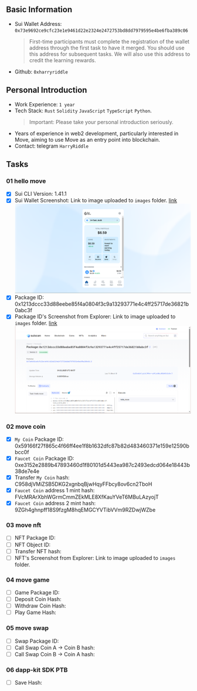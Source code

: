 ## Basic Information

- Sui Wallet Address: `0x73e9692ce9cfc23e1e9461d22e2324e2472753bd8dd7979595e4be6fba389c06`
  > First-time participants must complete the registration of the wallet address through the first task to have it merged. You should use this address for subsequent tasks. We will also use this address to credit the learning rewards.
- Github: `0xharryriddle`

## Personal Introduction

- Work Experience: `1 year`
- Tech Stack: `Rust` `Solidity` `JavaScript` `TypeScript` `Python`.
  > Important: Please take your personal introduction seriously.
- Years of experience in web2 development, particularly interested in Move, aiming to use Move as an entry point into blockchain.
- Contact: telegram `HarryRiddle`

## Tasks

### 01 hello move

- [x] Sui CLI Version: 1.41.1
- [x] Sui Wallet Screenshot: Link to image uploaded to `images` folder. [link](./images/task_1_hello_move/task_1_wallet_address.png)
      ![image](./images/task_1_hello_move/task_1_wallet_address.png)
- [x] Package ID: 0x1213dccc33d88eebe85f4a0804f3c9a13293771e4c4ff25717de36821b0abc3f
- [x] Package ID's Screenshot from Explorer: Link to image uploaded to `images` folder. [link](./images/task_1_hello_move/task_1_package.png)
      ![image](./images/task_1_hello_move/task_1_package.png)

### 02 move coin

- [x] `My Coin` Package ID: 0x59166f27f865c4f66ff4ee1f8b1632dfc87b82d483460371e159e12590bbcc0f
- [x] `Faucet Coin` Package ID: 0xe3152e2889b47893460d1f80101d5443ea987c2493edcd064e18443b38de7e4e
- [x] Transfer `My Coin` hash: C958djVMiZSB5DKG2xgnbqBjwHqyFFbcy8ov6cn2TboH
- [x] `Faucet Coin` address 1 mint hash: FVcMRArXbhWGrmCmmZEkMLE8XfKauYVeT6MBuLAzyojT
- [x] `Faucet Coin` address 2 mint hash: 9ZGh4ghnpff18S9fzgM8hqEMGCYVTibVVm9RZDwjWZbe

### 03 move nft

- [ ] NFT Package ID:
- [ ] NFT Object ID:
- [ ] Transfer NFT hash:
- [ ] NFT's Screenshot from Explorer: Link to image uploaded to `images` folder.

### 04 move game

- [ ] Game Package ID:
- [ ] Deposit Coin Hash:
- [ ] Withdraw Coin Hash:
- [ ] Play Game Hash:

### 05 move swap

- [ ] Swap Package ID:
- [ ] Call Swap Coin A -> Coin B hash:
- [ ] Call Swap Coin B -> Coin A hash:

### 06 dapp-kit SDK PTB

- [ ] Save Hash:
